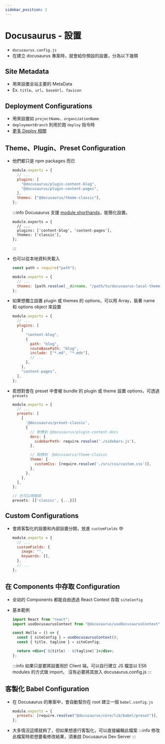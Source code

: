 ```yaml
---
sidebar_position: 2
---
```


# Docusaurus - 設置

- `docusaurus.config.js`
- 在建立 docusaurus 專案時，就會給你預設的設置，分為以下幾類

## Site Metadata

- 用來設置全站主要的 MetaData
- Ex. `title`、`url`、`baseUrl`、`favicon`

## Deployment Configurations

- 用來設置如 `projectName`、`organizationName`
- `deploymentBranch` 則用於跑 `deploy` 指令時
- [更多 Deploy 相關](https://docusaurus.io/docs/deployment)

## Theme、Plugin、Preset Configuration

- 他們都只是 npm packages 而已

  ```javascript
  module.exports = {
    // ...
    plugins: [
      "@docusaurus/plugin-content-blog",
      "@docusaurus/plugin-content-pages",
    ],
    themes: ["@docusaurus/theme-classic"],
  };
  ```

  :::info
  Docusaurus 支援 [module shorthands](https://docusaurus.io/docs/using-plugins#module-shorthands)，能簡化設置。

  ```javascript=
  module.exports = {
    // ...
    plugins: ['content-blog', 'content-pages'],
    themes: ['classic'],
  };
  ```

  :::

- 也可以從本地資料夾載入

  ```javascript
  const path = require("path");

  module.exports = {
    // ...
    themes: [path.resolve(__dirname, "/path/to/docusaurus-local-theme")],
  };
  ```

- 如果想獨立設置 plugin 或 themes 的 options，可以用 Array，裝著 name 和 options object 來設置

  ```javascript
  module.exports = {
    // ...
    plugins: [
      [
        "content-blog",
        {
          path: "blog",
          routeBasePath: "blog",
          include: ["*.md", "*.mdx"],
          // ...
        },
      ],
      "content-pages",
    ],
  };
  ```

- 若想對會在 preset 中會被 bundle 的 plugin 或 theme 設置 options，可透過 `presets`

  ```javascript
  module.exports = {
    // ...
    presets: [
      [
        '@docusaurus/preset-classic',
        {
          // 對應到 @docusaurus/plugin-content-docs
          docs: {
            sidebarPath: require.resolve('./sidebars.js'),
          },

          // 對應到  @docusaurus/theme-classic
          theme: {
            customCss: [require.resolve('./src/css/custom.css')],
          },
        },
      ],
    ],
  };

  // 也可以用縮寫
  presets: [['classic', {...}]]
  ```

## Custom Configurations

- 會將客製化的設置和內部設置分開，放進 `customFields` 中

  ```javascript
  module.exports = {
    // ...
    customFields: {
      image: "",
      keywords: [],
    },
    // ...
  };
  ```

## 在 Components 中存取 Configuration

- 全站的 Components 都能自由透過 React Context 存取 `siteConfig`
- 基本範例

  ```jsx
  import React from "react";
  import useDocusaurusContext from "@docusaurus/useDocusaurusContext";

  const Hello = () => {
    const { siteConfig } = useDocusaurusContext();
    const { title, tagline } = siteConfig;

    return <div>{`${title} · ${tagline}`}</div>;
  };
  ```

  :::info
  如果只是要將設置用於 Client 端，可以自行建立 JS 檔並以 ES6 modules 的方式做 import，
  沒有必要將其放入 docusaurus.config.js
  :::

## 客製化 Babel Configuration

- 在 Docusaurus 的專案中，會自動幫你在 root 建立一個 `babel.config.js`
  ```javascript
  module.exports = {
    presets: [require.resolve("@docusaurus/core/lib/babel/preset")],
  };
  ```
- 大多情況這樣就夠了，但如果想進行客製化，可以直接編輯此檔案
  :::info
  修改此檔案時若想要看修改結果，須重啟 Docusaurus Dev Server
  :::
